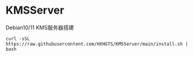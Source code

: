 # KMSServer

Debian10/11 KMS服务器搭建

```
curl -sSL https://raw.githubusercontent.com/HXHGTS/KMSServer/main/install.sh | bash
```
